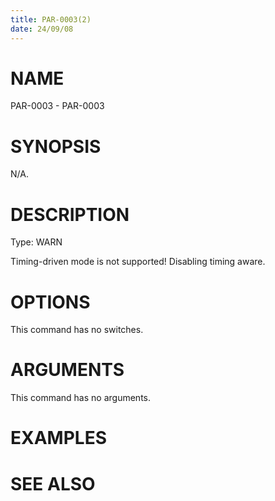 ```yaml
---
title: PAR-0003(2)
date: 24/09/08
---
```


# NAME

PAR-0003 - PAR-0003

# SYNOPSIS

N/A.

# DESCRIPTION

Type: WARN

Timing-driven mode is not supported! Disabling timing aware.

# OPTIONS

This command has no switches.

# ARGUMENTS

This command has no arguments.

# EXAMPLES

# SEE ALSO
